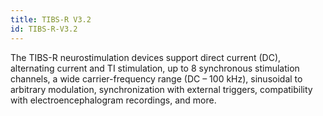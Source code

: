 ```yaml
---
title: TIBS-R V3.2
id: TIBS-R-V3.2
---
```


The TIBS-R neurostimulation devices support direct current (DC), alternating current and TI stimulation, up to 8 synchronous stimulation channels, a wide carrier-frequency range (DC – 100 kHz), sinusoidal to arbitrary modulation, synchronization with external triggers, compatibility with electroencephalogram recordings, and more.
